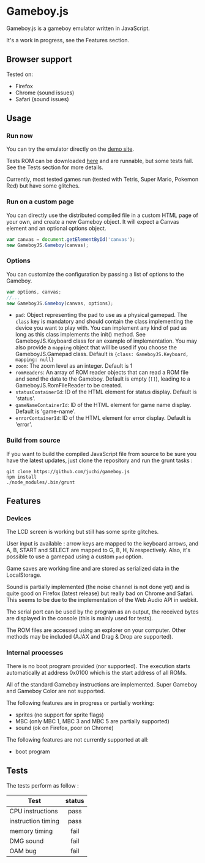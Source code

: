 Gameboy.js
==========

Gameboy.js is a gameboy emulator written in JavaScript.

It's a work in progress, see the Features section.

## Browser support

Tested on:
* Firefox
* Chrome (sound issues)
* Safari (sound issues)

## Usage

### Run now

You can try the emulator directly on the [demo site](http://juchi.github.io/gameboy.js/).

Tests ROM can be downloaded [here](http://blargg.8bitalley.com/parodius/gb-tests/) and are runnable, but some tests fail.
See the Tests section for more details.

Currently, most tested games run (tested with Tetris, Super Mario, Pokemon Red)
but have some glitches.

### Run on a custom page

You can directly use the distributed compiled file in a custom HTML page of your own,
and create a new Gameboy object. It will expect a Canvas element and an optional options object.

```javascript
var canvas = document.getElementById('canvas');
new GameboyJS.Gameboy(canvas);
```

### Options

You can customize the configuration by passing a list of options to the Gameboy.

```javascript
var options, canvas;
//...
new GameboyJS.Gameboy(canvas, options);
```

* `pad`: Object representing the pad to use as a physical gamepad. The `class` key is mandatory and
  should contain the class implementing the device you want to play with.
  You can implement any kind of pad as long as this class implements the init() method.
  See GameboyJS.Keyboard class for an example of implementation. You may also provide
  a `mapping` object that will be used if you choose the GameboyJS.Gamepad class.
  Default is `{class: GameboyJS.Keyboard, mapping: null}`
* `zoom`: The zoom level as an integer. Default is 1
* `romReaders`: An array of ROM reader objects that can read a ROM file
  and send the data to the Gameboy.
  Default is empty (`[]`), leading to a GameboyJS.RomFileReader to be created.
* `statusContainerId`: ID of the HTML element for status display. Default is 'status'.
* `gameNameContainerId`: ID of the HTML element for game name display. Default is 'game-name'.
* `errorContainerId`: ID of the HTML element for error display. Default is 'error'.

### Build from source

If you want to build the compiled JavaScript file from source
to be sure you have the latest updates, just clone the repository
and run the grunt tasks :

```
git clone https://github.com/juchi/gameboy.js
npm install
./node_modules/.bin/grunt
```

## Features

### Devices

The LCD screen is working but still has some sprite glitches.

User input is available : arrow keys are mapped to the keyboard arrows,
and A, B, START and SELECT are mapped to G, B, H, N respectively.
Also, it's possible to use a gamepad using a custom `pad` option.

Game saves are working fine and are stored as serialized data in the LocalStorage.

Sound is partially implemented (the noise channel is not done yet) and is quite
good on Firefox (latest release) but really bad on Chrome and Safari.
This seems to be due to the implementation of the Web Audio API in webkit.

The serial port can be used by the program as an output,
the received bytes are displayed in the console (this is mainly used for tests).

The ROM files are accessed using an explorer on your computer.
Other methods may be included (AJAX and Drag & Drop are supported).

### Internal processes

There is no boot program provided (nor supported).
The execution starts automatically at address 0x0100 which is the start address of all ROMs.

All of the standard Gameboy instructions are implemented. Super Gameboy and Gameboy Color are not supported.

The following features are in progress or partially working:
* sprites (no support for sprite flags)
* MBC (only MBC 1, MBC 3 and MBC 5 are partially supported)
* sound (ok on Firefox, poor on Chrome)

The following features are not currently supported at all:
* boot program

## Tests

The tests perform as follow :

| Test               |  status  |
|--------------------|:--------:|
| CPU instructions   | pass     |
| instruction timing | pass     |
| memory timing      | fail     |
| DMG sound          | fail     |
| OAM bug            | fail     |
